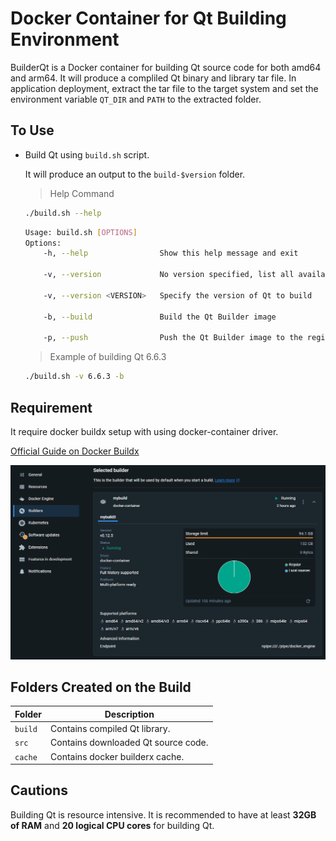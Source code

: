 

# Docker Container for Qt Building Environment

BuilderQt is a Docker container for building Qt source code for both amd64 and arm64. It will produce a compliled Qt binary and library tar file. In application deployment, extract the tar file to the target system and set the environment variable `QT_DIR` and `PATH` to the extracted folder.


## To Use

- Build Qt using `build.sh` script.
  
	It will produce an output to the `build-$version` folder.

	> Help Command
	```bash
	./build.sh --help
	```
	```bash
	Usage: build.sh [OPTIONS]
	Options:
        -h, --help                Show this help message and exit

        -v, --version             No version specified, list all available versions

        -v, --version <VERSION>   Specify the version of Qt to build

        -b, --build               Build the Qt Builder image

        -p, --push                Push the Qt Builder image to the registry
	```

	> Example of building Qt 6.6.3
	```bash
	./build.sh -v 6.6.3 -b
	```


## Requirement

It require docker buildx setup with using docker-container driver.

[Official Guide on Docker Buildx](https://docs.docker.com/reference/cli/docker/buildx/create/#driver)

![Docker Buildx](docs/img/builder.png)



## Folders Created on the Build

| Folder | Description |
| ------ | ----------- |
| `build` | Contains compiled Qt library. |
| `src` | Contains downloaded Qt source code. |
| `cache` | Contains docker builderx cache. |



## Cautions

Building Qt is resource intensive. It is recommended to have at least **32GB of RAM** and **20 logical CPU cores** for building Qt.
